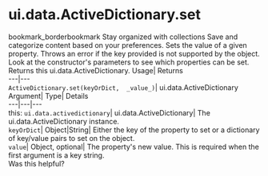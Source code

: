  
#  ui.data.ActiveDictionary.set 
bookmark_borderbookmark Stay organized with collections  Save and categorize content based on your preferences.
Sets the value of a given property. Throws an error if the key provided is not supported by the object. Look at the constructor's parameters to see which properties can be set. 
Returns this ui.data.ActiveDictionary.
Usage| Returns  
---|---  
`ActiveDictionary.set(keyOrDict,  _value_)`| ui.data.ActiveDictionary  
Argument| Type| Details  
---|---|---  
this: `ui.data.activedictionary`| ui.data.ActiveDictionary| The ui.data.ActiveDictionary instance.  
`keyOrDict`| Object|String| Either the key of the property to set or a dictionary of key/value pairs to set on the object.  
`value`| Object, optional| The property's new value. This is required when the first argument is a key string.  
Was this helpful?
